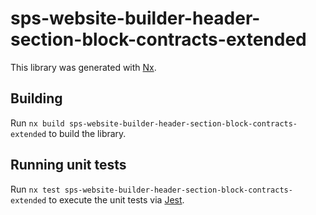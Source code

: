 # sps-website-builder-header-section-block-contracts-extended

This library was generated with [Nx](https://nx.dev).

## Building

Run `nx build sps-website-builder-header-section-block-contracts-extended` to build the library.

## Running unit tests

Run `nx test sps-website-builder-header-section-block-contracts-extended` to execute the unit tests via [Jest](https://jestjs.io).
